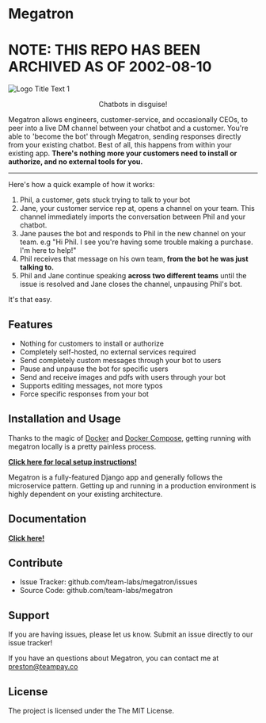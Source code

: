 Megatron
========
# NOTE: THIS REPO HAS BEEN ARCHIVED AS OF 2002-08-10

![](https://cdn-images-1.medium.com/max/1600/1*P50kQIe-ahc05ZPTGTSdvQ.png "Logo Title Text 1")

<p align="center"> Chatbots in disguise!</p>

Megatron allows engineers, customer-service, and occasionally CEOs, to peer into 
a live DM channel between your chatbot and a customer. You're able to 'become 
the bot' through Megatron, sending responses directly from your existing chatbot. 
Best of all, this happens from within your existing app. **There's nothing 
more your customers need to install or authorize, and no external tools for you.**

---

Here's how a quick example of how it works:
1. Phil, a customer, gets stuck trying to talk to your bot
2. Jane, your customer service rep at, opens a channel on your team. This 
channel immediately imports the conversation between Phil and your chatbot.
3. Jane pauses the bot and responds to Phil in the new channel on your team. 
e.g "Hi Phil. I see you're having some trouble making a purchase. I'm here to help!"
4. Phil receives that message on his own team, **from the bot he was just 
talking to.**
5. Phil and Jane continue speaking **across two different teams** until 
the issue is resolved and Jane closes the channel, unpausing Phil's bot.

It's that easy.

Features
--------
- Nothing for customers to install or authorize
- Completely self-hosted, no external services required
- Send completely custom messages through your bot to users
- Pause and unpause the bot for specific users
- Send and receive images and pdfs with users through your bot
- Supports editing messages, not more typos
- Force specific responses from your bot

Installation and Usage
------------

Thanks to the magic of [Docker](https://www.docker.com/) and 
[Docker Compose](https://docs.docker.com/compose/), getting running with megatron locally
is a pretty painless process.

[**Click here for local setup instructions!**](https://teampay-megatron.readthedocs.io/en/latest/)

Megatron is a fully-featured Django app and generally follows the microservice
pattern. Getting up and running in a production environment is highly dependent
on your existing architecture.

Documentation
-------------

[**Click here!**](https://teampay-megatron.readthedocs.io/en/latest/)

Contribute
----------

- Issue Tracker: github.com/team-labs/megatron/issues
- Source Code: github.com/team-labs/megatron

Support
-------

If you are having issues, please let us know. Submit an issue directly
to our issue tracker!

If you have an questions about Megatron, you can contact me at
preston@teampay.co

License
-------

The project is licensed under the The MIT License.
